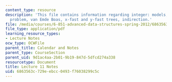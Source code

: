 ```yaml
---
content_type: resource
description: 'This file contains information regarding integer: models, predecessor
  problem, van Emde Boas, x-fast and y-fast trees, indirection.'
file: /media/courses/6-851-advanced-data-structures-spring-2012/6863563c729eebcc0493f76038299c5c_MIT6_851S12_Lec11.pdf
file_type: application/pdf
learning_resource_types:
- Lecture Notes
ocw_type: OCWFile
parent_title: Calendar and Notes
parent_type: CourseSection
parent_uid: 9d1ac4aa-2b01-9b19-847d-5dfcd274a338
resourcetype: Document
title: Lecture 11 Notes
uid: 6863563c-729e-ebcc-0493-f76038299c5c
---
```

